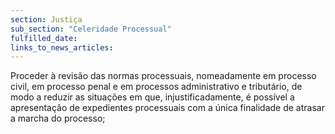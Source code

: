 ```yaml
---
section: Justiça
sub_section: "Celeridade Processual"
fulfilled_date:
links_to_news_articles:
---
```


Proceder à revisão das normas processuais, nomeadamente em processo civil, em processo penal e em processos administrativo e tributário, de modo a reduzir as situações em que, injustificadamente, é possível a apresentação de expedientes processuais com a única finalidade de atrasar a marcha do processo;